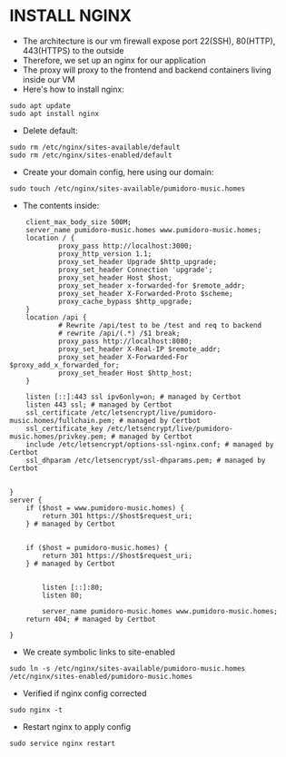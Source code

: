 # INSTALL NGINX
- The architecture is our vm firewall expose port 22(SSH), 80(HTTP), 443(HTTPS) to the outside
- Therefore, we set up an nginx for our application
- The proxy will proxy to the frontend and backend containers living inside our VM
- Here's how to install nginx:

```
sudo apt update
sudo apt install nginx
```

- Delete default:
```
sudo rm /etc/nginx/sites-available/default
sudo rm /etc/nginx/sites-enabled/default
```

- Create your domain config, here using our domain:
```
sudo touch /etc/nginx/sites-available/pumidoro-music.homes
```
- The contents inside:
```
    client_max_body_size 500M;
    server_name pumidoro-music.homes www.pumidoro-music.homes;
    location / {
            proxy_pass http://localhost:3000;
            proxy_http_version 1.1;
            proxy_set_header Upgrade $http_upgrade;
            proxy_set_header Connection 'upgrade';
            proxy_set_header Host $host;
            proxy_set_header x-forwarded-for $remote_addr;
            proxy_set_header X-Forwarded-Proto $scheme;
            proxy_cache_bypass $http_upgrade;
    }
    location /api {
            # Rewrite /api/test to be /test and req to backend
            # rewrite /api/(.*) /$1 break;
            proxy_pass http://localhost:8080;
            proxy_set_header X-Real-IP $remote_addr;
            proxy_set_header X-Forwarded-For $proxy_add_x_forwarded_for;
            proxy_set_header Host $http_host;
    }

    listen [::]:443 ssl ipv6only=on; # managed by Certbot
    listen 443 ssl; # managed by Certbot
    ssl_certificate /etc/letsencrypt/live/pumidoro-music.homes/fullchain.pem; # managed by Certbot
    ssl_certificate_key /etc/letsencrypt/live/pumidoro-music.homes/privkey.pem; # managed by Certbot
    include /etc/letsencrypt/options-ssl-nginx.conf; # managed by Certbot
    ssl_dhparam /etc/letsencrypt/ssl-dhparams.pem; # managed by Certbot


}
server {
    if ($host = www.pumidoro-music.homes) {
        return 301 https://$host$request_uri;
    } # managed by Certbot


    if ($host = pumidoro-music.homes) {
        return 301 https://$host$request_uri;
    } # managed by Certbot


        listen [::]:80;
        listen 80;

        server_name pumidoro-music.homes www.pumidoro-music.homes;
    return 404; # managed by Certbot

}
```

- We create symbolic links to site-enabled
```
sudo ln -s /etc/nginx/sites-available/pumidoro-music.homes /etc/nginx/sites-enabled/pumidoro-music.homes
```

- Verified if nginx config corrected
```
sudo nginx -t
```

- Restart nginx to apply config
```
sudo service nginx restart
```


